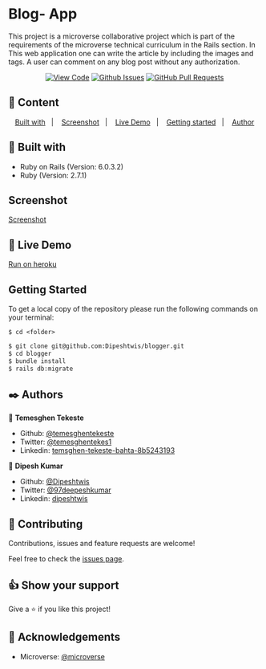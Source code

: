 # Blog- App

This project is a microverse collaborative project which is part of the requirements of the microverse technical curriculum in the Rails section. In This web application one can write the article by including the images and tags. A user can comment on any blog post without any authorization.
      

<div align="center">

[![View Code](https://img.shields.io/badge/View%20-Code-green)](https://github.com/Dipeshtwis/blogger/tree/feature/article)
[![Github Issues](https://img.shields.io/badge/GitHub-Issues-orange)](https://github.com/Dipeshtwis/blogger/issues)
[![GitHub Pull Requests](https://img.shields.io/badge/GitHub-Pull%20Requests-blue)](https://github.com/Dipeshtwis/blogger/pulls)

</div>

## 📝 Content

<p align="center">
<a href="#with">Built with</a>&nbsp;&nbsp;&nbsp;|&nbsp;&nbsp;&nbsp;
<a href="#sc">Screenshot</a>&nbsp;&nbsp;&nbsp;|&nbsp;&nbsp;&nbsp;
<a href="#ldl">Live Demo</a>&nbsp;&nbsp;&nbsp;|&nbsp;&nbsp;&nbsp;
<a href="#gs">Getting started</a>&nbsp;&nbsp;&nbsp;|&nbsp;&nbsp;&nbsp;
<a href="#author">Author</a>
</p>

## 🔧 Built with<a name = "with"></a>

- Ruby on Rails (Version: 6.0.3.2)
- Ruby (Version: 2.7.1)


## Screenshot <a name = "sc"></a>

[Screenshot](./app/assets/images/demo-screenshot.png)

## 🔴 Live Demo <a name = "ldl"></a>

[Run on heroku](https://temdeep-blog.herokuapp.com/)


## Getting Started <a name = "gs"></a>

To get a local copy of the repository please run the following commands on your terminal:

```
$ cd <folder>
```

~~~bash
$ git clone git@github.com:Dipeshtwis/blogger.git
$ cd blogger
$ bundle install
$ rails db:migrate
~~~



## ✒️  Authors <a name = "author"></a>

👤 **Temesghen Tekeste**

- Github: [@temesghentekeste](https://github.com/temesghentekeste)
- Twitter: [@temesghentekes1](https://twitter.com/temesghentekes1)
- Linkedin: [temsghen-tekeste-bahta-8b5243193](https://www.linkedin.com/in/temesghentekeste/)

👤 **Dipesh Kumar**

- Github: [@Dipeshtwis](https://github.com/Dipeshtwis)
- Twitter: [@97deepeshkumar](https://twitter.com/97deepeshkumar)
- Linkedin: [dipeshtwis](https://www.linkedin.com/in/dipeshtwis/)



## 🤝 Contributing

Contributions, issues and feature requests are welcome!

Feel free to check the [issues page]().


## 👍 Show your support

Give a ⭐️ if you like this project!

## :clap: Acknowledgements

- Microverse: [@microverse](https://www.microverse.org/)